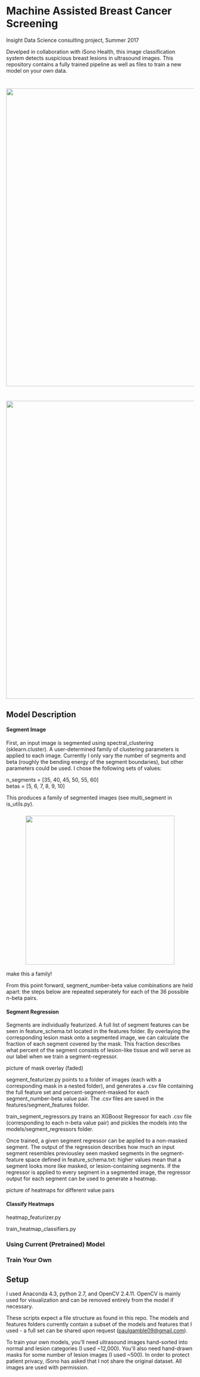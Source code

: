 # Machine Assisted Breast Cancer Screening
Insight Data Science consulting project, Summer 2017

Develped in collaboration with iSono Health, this image classification system detects suspicious breast lesions in ultrasound images. This repository contains a fully trained pipeline as well as files to train a new model on your own data. 

<h1 align="center">
<img src="https://github.com/paulgowdy/Insight-BoS17/blob/master/c16_bb.gif" width="800">
</h1>

<h1 align="center">
<img src="https://github.com/paulgowdy/Insight-BoS17/blob/master/c31_bb.gif" width="800">
</h1>

## Model Description

#### Segment Image

First, an input image is segmented using spectral_clustering (sklearn.cluster). A user-determined family of clustering parameters is applied to each image. Currently I only vary the number of segments and beta (roughly the bending energy of the segment boundaries), but other parameters could be used. I chose the following sets of values:

n_segments = [35, 40, 45, 50, 55, 60]</br>
betas = [5, 6, 7, 8, 9, 10]

This produces a family of segmented images (see multi_segment in is_utils.py).
<h3 align="center">
<img src="https://github.com/paulgowdy/Insight-BoS17/blob/master/segment_example.png" width="400">
</h3>
make this a family!

From this point forward, segment_number-beta value combinations are held apart: the steps below are repeated seperately for each of the 36 possible n-beta pairs.

#### Segment Regression

Segments are individually featurized. A full list of segment features can be seen in feature_schema.txt located in the features folder. By overlaying the corresponding lesion mask onto a segmented image, we can calculate the fraction of each segment covered by the mask. This fraction describes what percent of the segment consists of lesion-like tissue and will serve as our label when we train a segment-regressor. 

picture of mask overlay (faded)

segment_featurizer.py points to a folder of images (each with a corresponding mask in a nested folder), and generates a .csv file containing the full feature set and percent-segment-masked for each segment_number-beta value pair. The .csv files are saved in the features/segment_features folder.

train_segment_regressors.py trains an XGBoost Regressor for each .csv file (corresponding to each n-beta value pair) and pickles the models into the models/segment_regressors folder.

Once trained, a given segment regressor can be applied to a non-masked segment. The output of the regression describes how much an input segment resembles previousley seen masked segments in the segment-feature space defined in feature_schema.txt: higher values mean that a segment looks more like masked, or lesion-containing segments. If the regressor is applied to every segment in a segmented image, the regressor output for each segment can be used to generate a heatmap. 

picture of heatmaps for different value pairs

#### Classify Heatmaps

heatmap_featurizer.py

train_heatmap_classifiers.py

### Using Current (Pretrained) Model

### Train Your Own


## Setup

I used Anaconda 4.3, python 2.7, and OpenCV 2.4.11. OpenCV is mainly used for visualization and can be removed entirely from the model if necessary. 

These scripts expect a file structure as found in this repo. The models and features folders currently contain a subset of the models and features that I used - a full set can be shared upon request (paulgamble09@gmail.com). 

To train your own models, you'll need ultrasound images hand-sorted into normal and lesion categories (I used ~12,000). You'll also need hand-drawn masks for some number of lesion images (I used ~500). In order to protect patient privacy, iSono has asked that I not share the original dataset. All images are used with permission.


